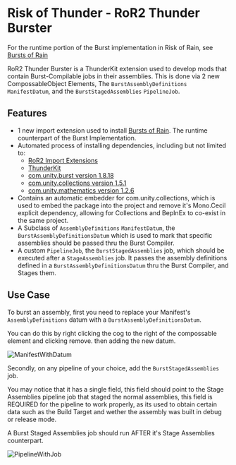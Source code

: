 # Risk of Thunder - RoR2 Thunder Burster

For the runtime portion of the Burst implementation in Risk of Rain, see [Bursts of Rain](https://github.com/risk-of-thunder/BurstsOfRain)

RoR2 Thunder Burster is a ThunderKit extension used to develop mods that contain Burst-Compilable jobs in their assemblies. This is done via 2 new CompossableObject Elements, The ``BurstAssemblyDefinitions`` ``ManifestDatum``, and the ``BurstStagedAssemblies`` ``PipelineJob``.

## Features

* 1 new import extension used to install [Bursts of Rain](https://github.com/risk-of-thunder/BurstsOfRain). The runtime counterpart of the Burst Implementation.
* Automated process of installing dependencies, including but not limited to:
    * [RoR2 Import Extensions](https://github.com/risk-of-thunder/RoR2ImportExtensions)
    * [ThunderKit](https://github.com/risk-of-thunder/RoR2ImportExtensions)
    * [com.unity.burst version 1.8.18](https://docs.unity3d.com/2021.3/Documentation/Manual/com.unity.burst.html)
    * [com.unity.collections version 1.5.1](https://docs.unity3d.com/2021.3/Documentation/Manual/com.unity.collections.html)
    * [com.unity.mathematics version 1.2.6](https://docs.unity3d.com/2021.3/Documentation/Manual/com.unity.mathematics.html)
* Contains an automatic embedder for com.unity.collections, which is used to embed the package into the project and remove it's Mono.Cecil explicit dependency, allowing for Collections and BepInEx to co-exist in the same project.
* A Subclass of ``AssemblyDefinitions`` ``ManifestDatum``, the ``BurstAssemblyDefinitionsDatum`` which is used to mark that specific assemblies should be passed thru the Burst Compiler.
* A custom ``PipelineJob``, the ``BurstStagedAssemblies`` job, which should be executed after a ``StageAssemblies`` job. It passes the assembly definitions defined in a ``BurstAssemblyDefinitionsDatum`` thru the Burst Compiler, and Stages them.

## Use Case

To burst an assembly, first you need to replace your Manifest's ``AssemblyDefinitions`` datum with a ``BurstAssemblyDefinitionsDatum``.

You can do this by right clicking the cog to the right of the compossable element and clicking remove. then adding the new datum.

![ManifestWithDatum](https://raw.githubusercontent.com/risk-of-thunder/RoR2_Thunder_Burster/refs/heads/main/Documentation/Manifest%20with%20Datum.png)

Secondly, on any pipeline of your choice, add the ``BurstStagedAssemblies`` job.

You may notice that it has a single field, this field should point to the Stage Assemblies pipeline job that staged the normal assemblies, this field is REQUIRED for the pipeline to work properly, as its used to obtain certain data such as the Build Target and wether the assembly was built in debug or release mode.

A Burst Staged Assemblies job should run AFTER it's Stage Assemblies counterpart.

![PipelineWithJob](https://raw.githubusercontent.com/risk-of-thunder/RoR2_Thunder_Burster/refs/heads/main/Documentation/Pipeline%20with%20Job.png)